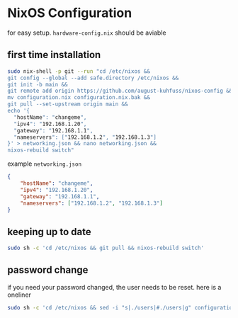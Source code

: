 # NixOS Configuration

for easy setup. `hardware-config.nix` should be aviable

## first time installation

```bash
sudo nix-shell -p git --run "cd /etc/nixos &&
git config --global --add safe.directory /etc/nixos &&
git init -b main &&
git remote add origin https://github.com/august-kuhfuss/nixos-config &&
mv configuration.nix configuration.nix.bak &&
git pull --set-upstream origin main &&
echo '{
  "hostName": "changeme",
  "ipv4": "192.168.1.20",
  "gateway": "192.168.1.1",
  "nameservers": ["192.168.1.2", "192.168.1.3"]
}' > networking.json && nano networking.json &&
nixos-rebuild switch"
```

example `networking.json`

```json
{
	"hostName": "changeme",
	"ipv4": "192.168.1.20",
	"gateway": "192.168.1.1",
	"nameservers": ["192.168.1.2", "192.168.1.3"]
}
```

## keeping up to date

```bash
sudo sh -c 'cd /etc/nixos && git pull && nixos-rebuild switch'
```

## password change

if you need your password changed, the user needs to be reset. here is a oneliner

```bash
sudo sh -c 'cd /etc/nixos && sed -i "s|./users|#./users|g" configuration.nix && nixos-rebuild switch && git reset --hard && nixos-rebuild switch'
```
